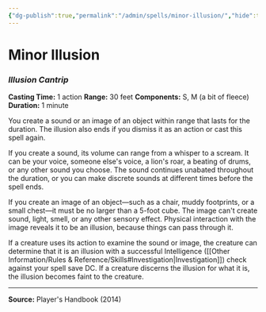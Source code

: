 ```yaml
---
{"dg-publish":true,"permalink":"/admin/spells/minor-illusion/","hide":true,"updated":"2025-08-05T19:49:54.759+01:00"}
---
```


# Minor Illusion
### *Illusion Cantrip*
**Casting Time:** 1 action
**Range:** 30 feet
**Components:** S, M (a bit of fleece)
**Duration:** 1 minute

You create a sound or an image of an object within range that lasts for the duration. The illusion also ends if you dismiss it as an action or cast this spell again.

If you create a sound, its volume can range from a whisper to a scream. It can be your voice, someone else's voice, a lion's roar, a beating of drums, or any other sound you choose. The sound continues unabated throughout the duration, or you can make discrete sounds at different times before the spell ends.

If you create an image of an object—such as a chair, muddy footprints, or a small chest—it must be no larger than a 5-foot cube. The image can't create sound, light, smell, or any other sensory effect. Physical interaction with the image reveals it to be an illusion, because things can pass through it.

If a creature uses its action to examine the sound or image, the creature can determine that it is an illusion with a successful Intelligence ([[Other Information/Rules & Reference/Skills#Investigation\|Investigation]]) check against your spell save DC. If a creature discerns the illusion for what it is, the illusion becomes faint to the creature.

---
**Source:** Player's Handbook (2014)